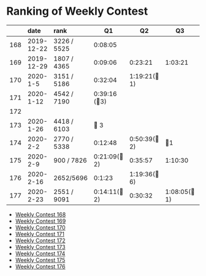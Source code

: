 # Ranking of Weekly Contest



|     | date       | rank        | Q1                | Q2              | Q3               | Q4  |
|:--- |:---------- |:----------- | ----------------- | --------------- | ---------------- | --- |
| 168 | 2019-12-22 | 3226 / 5525 | 0:08:05           |                 |                  |     |
| 169 | 2019-12-29 | 1807 / 4365 | 0:09:06           | 0:23:21         | 1:03:21          |     |
| 170 | 2020-1-5   | 3151 / 5186 | 0:32:04           | 1:19:21(:bug:1) |                  |     |
| 171 | 2020-1-12  | 4542 / 7190 | 0:39:16  (:bug:3) |                 |                  |     |
| 172 |            |             |                   |                 |                  |     |
| 173 | 2020-1-26  | 4418 / 6103 | :bug: 3           |                 |                  |     |
| 174 | 2020-2-2   | 2770 / 5338 | 0:12:48           | 0:50:39(:bug:2) | :bug:1           |     |
| 175 | 2020-2-9   | 900 / 7826  | 0:21:09(:bug: 2)  | 0:35:57         | 1:10:30          |     |
| 176 | 2020-2-16  | 2652/5696   | 0:1:23            | 1:19:36(:bug:6) |                  |     |
| 177 | 2020-2-23  | 2551 / 9091 | 0:14:11(:bug: 2)  | 0:30:32         | 1:08:05(:bug: 1) |     |

-   [Weekly Contest 168](https://leetcode.com/contest/weekly-contest-168/)
-   [Weekly Contest 169](https://leetcode.com/contest/weekly-contest-169/ranking)
-   [Weekly Contest 170](https://leetcode.com/contest/weekly-contest-170/ranking/)
-   [Weekly Contest 171](https://leetcode.com/contest/weekly-contest-171/ranking/)
-   [Weekly Contest 172](https://leetcode.com/contest/weekly-contest-172/ranking/)
-   [Weekly Contest 173](https://leetcode.com/contest/weekly-contest-173/ranking/)
-   [Weekly Contest 174](https://leetcode.com/contest/weekly-contest-174/ranking/)
-   [Weekly Contest 175](https://leetcode.com/contest/weekly-contest-175/ranking/)
-   [Weekly Contest 176](https://leetcode.com/contest/weekly-contest-176/ranking/)
